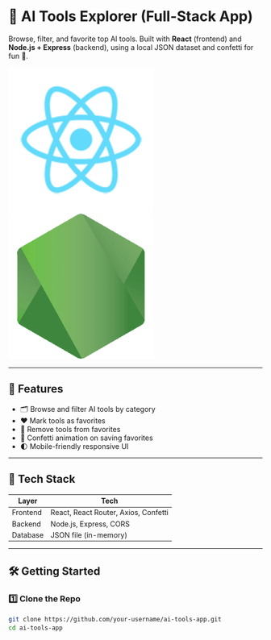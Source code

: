 # 🧠 AI Tools Explorer (Full-Stack App)

Browse, filter, and favorite top AI tools. Built with **React** (frontend) and **Node.js + Express** (backend), using a local JSON dataset and confetti for fun 🎉.

![React Logo](https://raw.githubusercontent.com/github/explore/main/topics/react/react.png)
![Node Logo](https://raw.githubusercontent.com/github/explore/main/topics/nodejs/nodejs.png)

---

## 🚀 Features

- 🗂️ Browse and filter AI tools by category
- ❤️ Mark tools as favorites
- 🧹 Remove tools from favorites
- 🎉 Confetti animation on saving favorites
- 🌓 Mobile-friendly responsive UI

---

## 🧰 Tech Stack

| Layer    | Tech                  |
|----------|------------------------|
| Frontend | React, React Router, Axios, Confetti |
| Backend  | Node.js, Express, CORS |
| Database | JSON file (in-memory)  |

---

## 🛠️ Getting Started

### 1️⃣ Clone the Repo

```bash
git clone https://github.com/your-username/ai-tools-app.git
cd ai-tools-app

